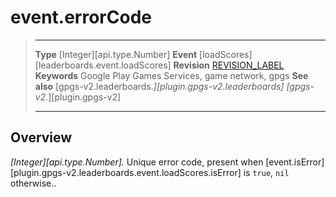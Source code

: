 # event.errorCode

> --------------------- ------------------------------------------------------------------------------------------
> __Type__              [Integer][api.type.Number]
> __Event__             [loadScores][leaderboards.event.loadScores]
> __Revision__          [REVISION_LABEL](REVISION_URL)
> __Keywords__          Google Play Games Services, game network, gpgs
> __See also__          [gpgs-v2.leaderboards.*][plugin.gpgs-v2.leaderboards]
>                       [gpgs-v2.*][plugin.gpgs-v2]
> --------------------- ------------------------------------------------------------------------------------------

## Overview

_[Integer][api.type.Number]._ Unique error code, present when [event.isError][plugin.gpgs-v2.leaderboards.event.loadScores.isError] is `true`, `nil` otherwise..